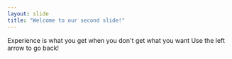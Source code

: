 ```yaml
---
layout: slide
title: "Welcome to our second slide!"
---
```

Experience is what you get when you don't get what you want
Use the left arrow to go back!

